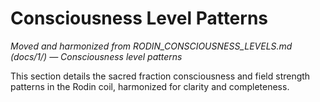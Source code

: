 # Consciousness Level Patterns

*Moved and harmonized from RODIN_CONSCIOUSNESS_LEVELS.md (docs/1/) — Consciousness level patterns*

This section details the sacred fraction consciousness and field strength patterns in the Rodin coil, harmonized for clarity and completeness.

<!-- (Insert harmonized consciousness level patterns content here) --> 